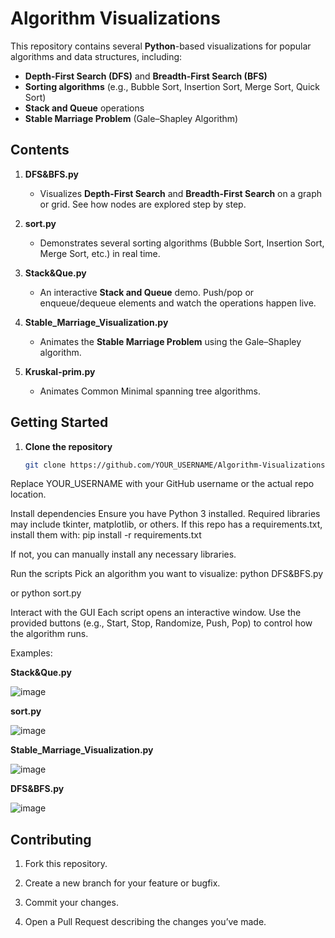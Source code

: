 # Algorithm Visualizations

This repository contains several **Python**-based visualizations for popular algorithms and data structures, including:

- **Depth-First Search (DFS)** and **Breadth-First Search (BFS)**
- **Sorting algorithms** (e.g., Bubble Sort, Insertion Sort, Merge Sort, Quick Sort)
- **Stack and Queue** operations
- **Stable Marriage Problem** (Gale–Shapley Algorithm)

## Contents

1. **DFS&BFS.py**  
   - Visualizes **Depth-First Search** and **Breadth-First Search** on a graph or grid. See how nodes are explored step by step.

2. **sort.py**  
   - Demonstrates several sorting algorithms (Bubble Sort, Insertion Sort, Merge Sort, etc.) in real time.

3. **Stack&Que.py**  
   - An interactive **Stack and Queue** demo. Push/pop or enqueue/dequeue elements and watch the operations happen live.

4. **Stable_Marriage_Visualization.py**  
   - Animates the **Stable Marriage Problem** using the Gale–Shapley algorithm.

5. **Kruskal-prim.py**
   - Animates Common Minimal spanning tree algorithms.

## Getting Started

1. **Clone the repository**  
   ```bash
   git clone https://github.com/YOUR_USERNAME/Algorithm-Visualizations.git
Replace YOUR_USERNAME with your GitHub username or the actual repo location.

Install dependencies
Ensure you have Python 3 installed. Required libraries may include tkinter, matplotlib, or others. If this repo has a requirements.txt, install them with:
pip install -r requirements.txt

If not, you can manually install any necessary libraries.

Run the scripts
Pick an algorithm you want to visualize:
python DFS&BFS.py

or
python sort.py

Interact with the GUI
Each script opens an interactive window. Use the provided buttons (e.g., Start, Stop, Randomize, Push, Pop) to control how the algorithm runs.

Examples:

**Stack&Que.py**  

![image](https://github.com/user-attachments/assets/83d7a0d5-823c-4544-80f2-9fafb8fba64e)

**sort.py**

![image](https://github.com/user-attachments/assets/886afa60-9d3e-4d68-b14f-6b12a44d8ea3)


**Stable_Marriage_Visualization.py**  

![image](https://github.com/user-attachments/assets/6c1371ba-f86a-48aa-8043-9d04cb2210de)


**DFS&BFS.py** 

![image](https://github.com/user-attachments/assets/a0dd8bc8-b79f-48f4-aa8f-a20feebd10f6)


## Contributing

1) Fork this repository.

2) Create a new branch for your feature or bugfix.

3) Commit your changes.

4) Open a Pull Request describing the changes you’ve made.
